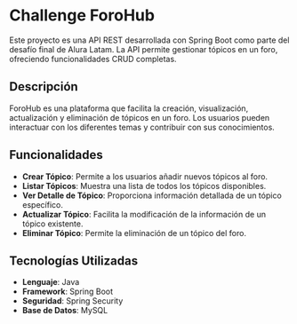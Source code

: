 # Challenge ForoHub

Este proyecto es una API REST desarrollada con Spring Boot como parte del desafío final de Alura Latam. La API permite gestionar tópicos en un foro, ofreciendo funcionalidades CRUD completas.

## Descripción

ForoHub es una plataforma que facilita la creación, visualización, actualización y eliminación de tópicos en un foro. Los usuarios pueden interactuar con los diferentes temas y contribuir con sus conocimientos.

## Funcionalidades

- **Crear Tópico**: Permite a los usuarios añadir nuevos tópicos al foro.
- **Listar Tópicos**: Muestra una lista de todos los tópicos disponibles.
- **Ver Detalle de Tópico**: Proporciona información detallada de un tópico específico.
- **Actualizar Tópico**: Facilita la modificación de la información de un tópico existente.
- **Eliminar Tópico**: Permite la eliminación de un tópico del foro.

## Tecnologías Utilizadas

- **Lenguaje**: Java
- **Framework**: Spring Boot
- **Seguridad**: Spring Security
- **Base de Datos**: MySQL
